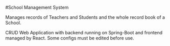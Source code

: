 #School Management System

Manages records of Teachers and Students and the whole record book of a School.

CRUD Web Application with backend running on Spring-Boot and frontend managed by React. 
Some configs must be edited before use.